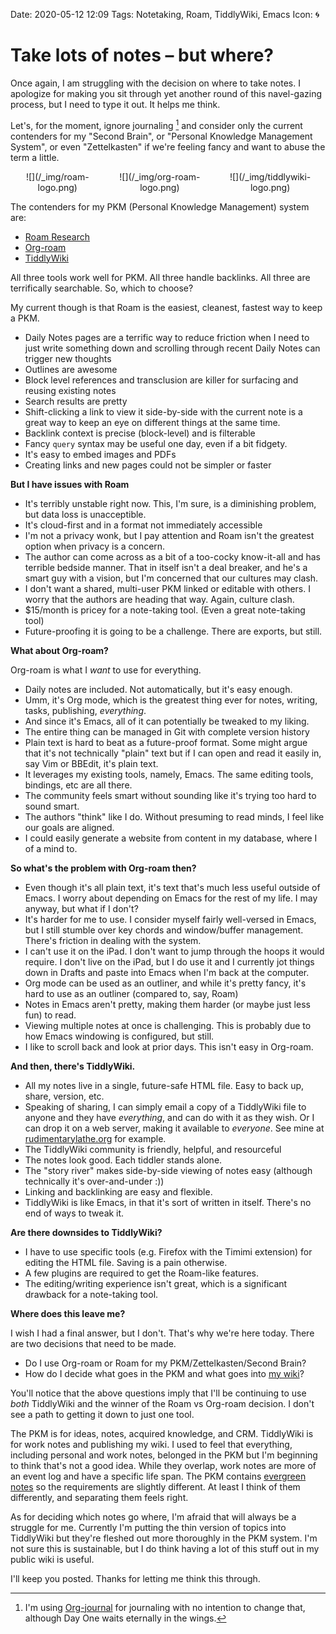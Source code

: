 Date: 2020-05-12 12:09
Tags: Notetaking, Roam, TiddlyWiki, Emacs
Icon: 🌀

# Take lots of notes – but where?

Once again, I am struggling with the decision on where to take notes. I apologize for making you sit through yet another round of this navel-gazing process, but I need to type it out. It helps me think.

Let's, for the moment, ignore journaling [^1] and consider only the current contenders for my "Second Brain", or "Personal Knowledge Management System", or even "Zettelkasten" if we're feeling fancy and want to abuse the term a little.

<div align="center" style="display:flex;justify-content:space-between;">
<div>![](/_img/roam-logo.png)</div>
<div>![](/_img/org-roam-logo.png)</div>
<div>![](/_img/tiddlywiki-logo.png)</div>
</div>

The contenders for my PKM (Personal Knowledge Management) system are:

- [Roam Research](https://roamresearch.com)
- [Org-roam](https://github.com/org-roam/org-roam)
- [TiddlyWiki](https://tiddlywiki.com)

All three tools work well for PKM. All three handle backlinks. All three are terrifically searchable. So, which to choose?

My current though is that Roam is the easiest, cleanest, fastest way to keep a PKM.

- Daily Notes pages are a terrific way to reduce friction when I need to just write something down and scrolling through recent Daily Notes can trigger new thoughts
- Outlines are awesome
- Block level references and transclusion are killer for surfacing and reusing existing notes
- Search results are pretty
- Shift-clicking a link to view it side-by-side with the current note is a great way to keep an eye on different things at the same time.
- Backlink context is precise (block-level) and is filterable
- Fancy `query` syntax may be useful one day, even if a bit fidgety.
- It's easy to embed images and PDFs
- Creating links and new pages could not be simpler or faster

**But I have issues with Roam**

- It's terribly unstable right now. This, I'm sure, is a diminishing problem, but data loss is unacceptible.
- It's cloud-first and in a format not immediately accessible
- I'm not a privacy wonk, but I pay attention and Roam isn't the greatest option when privacy is a concern.
- The author can come across as a bit of a too-cocky know-it-all and has terrible bedside manner. That in itself isn't a deal breaker, and he's a smart guy with a vision, but I'm concerned that our cultures may clash.
- I don't want a shared, multi-user PKM linked or editable with others. I worry that the authors are heading that way. Again, culture clash.
- $15/month is pricey for a note-taking tool. (Even a great note-taking tool)
- Future-proofing it is going to be a challenge. There are exports, but still.

**What about Org-roam?**

Org-roam is what I _want_ to use for everything.

- Daily notes are included. Not automatically, but it's easy enough.
- Umm, it's Org mode, which is the greatest thing ever for notes, writing, tasks, publishing, _everything_.
- And since it's Emacs, all of it can potentially be tweaked to my liking.
- The entire thing can be managed in Git with complete version history
- Plain text is hard to beat as a future-proof format. Some might argue that it's not technically "plain" text but if I can open and read it easily in, say Vim or BBEdit, it's plain text.
- It leverages my existing tools, namely, Emacs. The same editing tools, bindings, etc are all there.
- The community feels smart without sounding like it's trying too hard to sound smart.
- The authors "think" like I do. Without presuming to read minds, I feel like our goals are aligned.
- I could easily generate a website from content in my database, where I of a mind to.

**So what's the problem with Org-roam then?**

- Even though it's all plain text, it's text that's much less useful outside of Emacs. I worry about depending on Emacs for the rest of my life. I may anyway, but what if I don't?
- It's harder for me to use. I consider myself fairly well-versed in Emacs, but I still stumble over key chords and window/buffer management. There's friction in dealing with the system.
- I can't use it on the iPad. I don't want to jump through the hoops it would require. I don't live on the iPad, but I do use it and I currently jot things down in Drafts and paste into Emacs when I'm back at the computer.
- Org mode can be used as an outliner, and while it's pretty fancy, it's hard to use as an outliner (compared to, say, Roam)
- Notes in Emacs aren't pretty, making them harder (or maybe just less fun) to read.
- Viewing multiple notes at once is challenging. This is probably due to how Emacs windowing is configured, but still.
- I like to scroll back and look at prior days. This isn't easy in Org-roam.

**And then, there's TiddlyWiki.**

- All my notes live in a single, future-safe HTML file. Easy to back up, share, version, etc.
- Speaking of sharing, I can simply email a copy of a TiddlyWiki file to anyone and they have _everything_, and can do with it as they wish. Or I can drop it on a web server, making it available to _everyone_. See mine at [rudimentarylathe.org](https://rudimentarylathe.org) for example.
- The TiddlyWiki community is friendly, helpful, and resourceful
- The notes look good. Each tiddler stands alone.
- The "story river" makes side-by-side viewing of notes easy (although technically it's over-and-under :))
- Linking and backlinking are easy and flexible.
- TiddlyWiki is like Emacs, in that it's sort of written in itself. There's no end of ways to tweak it.

**Are there downsides to TiddlyWiki?**

- I have to use specific tools (e.g. Firefox with the Timimi extension) for editing the HTML file. Saving is a pain otherwise.
- A few plugins are required to get the Roam-like features.
- The editing/writing experience isn't great, which is a significant drawback for a note-taking tool.

**Where does this leave me?**

I wish I had a final answer, but I don't. That's why we're here today. There are two decisions that need to be made.

- Do I use Org-roam or Roam for my PKM/Zettelkasten/Second Brain?
- How do I decide what goes in the PKM and what goes into [my wiki](https://rudimentarylathe.org)?

You'll notice that the above questions imply that I'll be continuing to use _both_ TiddlyWiki and the winner of the Roam vs Org-roam decision. I don't see a path to getting it down to just one tool.

The PKM is for ideas, notes, acquired knowledge, and CRM. TiddlyWiki is for work notes and publishing my wiki. I used to feel that everything, including personal and work notes, belonged in the PKM but I'm beginning to think that's not a good idea. While they overlap, work notes are more of an event log and have a specific life span. The PKM contains [evergreen notes](https://notes.andymatuschak.org/Evergreen_notes) so the requirements are slightly different. At least I think of them differently, and separating them feels right.

As for deciding which notes go where, I'm afraid that will always be a struggle for me. Currently I'm putting the thin version of topics into TiddlyWiki but they're fleshed out more thoroughly in the PKM system. I'm not sure this is sustainable, but I do think having a lot of this stuff out in my public wiki is useful.

I'll keep you posted. Thanks for letting me think this through.







[^1]: I'm using [Org-journal](https://github.com/bastibe/org-journal) for journaling with no intention to change that, although Day One waits eternally in the wings.
